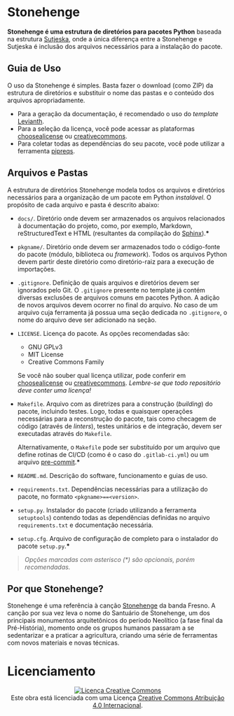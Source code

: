 # Stonehenge

**Stonehenge é uma estrutura de diretórios para pacotes Python** baseada na estrutura [Sutjeska](https://github.com/ahayasic/sutjeska), onde a única diferença entre a Stonehenge e Sutjeska é inclusão dos arquivos necessários para a instalação do pacote.

## Guia de Uso

O uso da Stonehenge é simples. Basta fazer o download (como ZIP) da estrutura de diretórios e substituir o nome das pastas e o conteúdo dos arquivos apropriadamente.

- Para a geração da documentação, é recomendado o uso do *template* [Levianth](link).
- Para a seleção da licença, você pode acessar as plataformas [choosealicense](https://choosealicense.com/) ou [creativecommons](https://creativecommons.org/choose/).
- Para coletar todas as dependências do seu pacote, você pode utilizar a ferramenta [pipreqs](https://pypi.org/project/pipreqs/).

## Arquivos e Pastas

A estrutura de diretórios Stonehenge modela todos os arquivos e diretórios necessários para a organização de um pacote em Python *instalável*. O propósito de cada arquivo e pasta é descrito abaixo:

- `docs/`. Diretório onde devem ser armazenados os arquivos relacionados à documentação do projeto, como, por exemplo, Markdown, reStructuredText e HTML (resultantes da compilação do [Sphinx](https://www.sphinx-doc.org/en/master/)).**\***

- `pkgname/`. Diretório onde devem ser armazenados todo o código-fonte do pacote (módulo, biblioteca ou *framework*). Todos os arquivos Python devem partir deste diretório como diretório-raiz para a execução de importações.

- `.gitignore`. Definição de quais arquivos e diretórios devem ser ignorados pelo Git. O `.gitignore` presente no template já contém diversas exclusões de arquivos comuns em pacotes Python. A adição de novos arquivos devem ocorrer no final do arquivo. No caso de um arquivo cuja ferramenta já possua uma seção dedicada no `.gitignore`, o nome do arquivo deve ser adicionado na seção.

- `LICENSE`. Licença do pacote. As opções recomendadas são:

  - GNU GPLv3
  - MIT License
  - Creative Commons Family

  Se você não souber qual licença utilizar, pode conferir em [choosealicense](https://choosealicense.com/) ou [creativecommons](https://creativecommons.org/choose/). *Lembre-se que todo repositório deve conter uma licença!*

- `Makefile`. Arquivo com as diretrizes para a construção (*building*) do pacote, incluindo testes. Logo, todas e quaisquer operações necessárias para a reconstrução do pacote, tais como checagem de código (através de *linters*), testes unitários e de integração, devem ser executadas através do `Makefile`.

  Alternativamente, o `Makefile` pode ser substituído por um arquivo que define rotinas de CI/CD (como é o caso do `.gitlab-ci.yml`) ou um arquivo [pre-commit](https://pre-commit.com/).**\***

- `README.md`. Descrição do software, funcionamento e guias de uso.

- `requirements.txt`. Dependências necessárias para a utilização do pacote, no formato `<pkgname>==<version>`.

- `setup.py`. Instalador do pacote (criado utilizando a ferramenta `setuptools`) contendo todas as dependências definidas no arquivo `requirements.txt` e documentação necessária.

- `setup.cfg`. Arquivo de configuração de completo para o instalador do pacote `setup.py`.**\***



> *Opções marcadas com asterisco (\*) são opcionais, porém recomendadas.*

## Por que Stonehenge?

Stonehenge é uma referência à canção [Stonehenge](https://www.youtube.com/watch?v=Bh6ZWsM7PLk) da banda Fresno. A canção por sua vez leva o nome do Santuário de Stonehenge, um dos principais monumentos arquitetônicos do período Neolítico (a fase final da Pré-História), momento onde os grupos humanos passaram a se sedentarizar e a praticar a agricultura, criando uma série de ferramentas com novos materiais e novas técnicas.

# Licenciamento

<p align='center'>
    <a rel="license" href="http://creativecommons.org/licenses/by/4.0/">
	    <img alt="Licença Creative Commons" style="border-width:0" src="https://i.creativecommons.org/l/by/4.0/88x31.png" />
    </a>
    <br />Este obra está licenciada com uma Licença <a rel="license" href="http://creativecommons.org/licenses/by/4.0/">Creative Commons Atribuição 4.0 Internacional</a>.
</p>